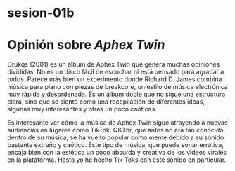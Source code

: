 # sesion-01b

# Opinión sobre *Aphex Twin*

Drukqs (2001) es un álbum de Aphex Twin que genera muchas opiniones divididas. No es un disco fácil de escuchar ni está pensado para agradar a todos. Parece más bien un experimento donde Richard D. James combina música para piano con piezas de breakcore, un estilo de música electrónica muy rápida y desordenada. Es un álbum doble que no sigue una estructura clara, sino que se siente como una recopilación de diferentes ideas, algunas muy interesantes y otras un poco caóticas.

Es interesante ver cómo la música de Aphex Twin sigue atrayendo a nuevas audiencias en lugares como TikTok. QKThr, que antes no era tan conocido dentro de su música, se ha vuelto popular como meme debido a su sonido bastante extraño y caótico. Este tipo de música, que puede sonar errática, encaja bien con la estética un poco absurda y creativa de los videos virales en la plataforma. Hasta yo he hecho Tik Toks con este sonido en particular.
